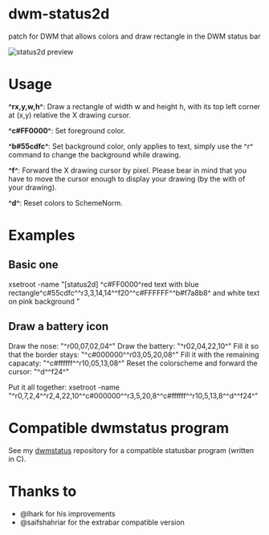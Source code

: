dwm-status2d
============

patch for DWM that allows colors and draw rectangle in the DWM status bar

![status2d preview](./screenshots/status2d.png)

Usage
=====

**^rx,y,w,h^**: Draw a rectangle of width w and height h, with its top left corner at (x,y) relative the X drawing cursor.

**^c#FF0000^**: Set foreground color.

**^b#55cdfc^**: Set background color, only applies to text, simply use the ^r^ command to change the background while drawing.

**^f<px>^**: Forward the X drawing cursor by <px> pixel. Please bear in mind that you have to move the cursor enough to display your drawing (by the with of your drawing).

**^d^**: Reset colors to SchemeNorm.

Examples
========

Basic one
---------
xsetroot -name "[status2d] ^c#FF0000^red text with blue rectangle^c#55cdfc^^r3,3,14,14^^f20^^c#FFFFFF^^b#f7a8b8^ and white text on pink background "


Draw a battery icon
-------------------
  
Draw the nose: "^r00,07,02,04^" Draw the battery: "^r02,04,22,10^" Fill it so that the border stays: "^c#000000^^r03,05,20,08^" Fill it with the remaining capacaty: "^c#ffffff^^r10,05,13,08^" Reset the colorscheme and forward the cursor: "^d^^f24^"

Put it all together: xsetroot -name "^r0,7,2,4^^r2,4,22,10^^c#000000^^r3,5,20,8^^c#ffffff^^r10,5,13,8^^d^^f24^"


Compatible dwmstatus program
============================

See my [dwmstatus](https://github.com/sipi/dwmstatus) repository for a compatible statusbar program (written in C).

Thanks to
=========
- @lhark for his improvements
- @saifshahriar for the extrabar compatible version


